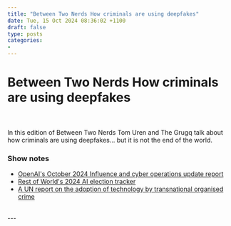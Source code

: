 ```yaml
---
title: "Between Two Nerds How criminals are using deepfakes"
date: Tue, 15 Oct 2024 08:36:02 +1100
draft: false
type: posts
categories: 
- 
---
```

# Between Two Nerds How criminals are using deepfakes

<br/>

<br/>
In this edition of Between Two Nerds Tom Uren and The Grugq talk about how criminals are using deepfakes… but it is not the end of the world.

### Show notes

-   [OpenAI's October 2024 Influence and cyber operations update report](https://cdn.openai.com/threat-intelligence-reports/influence-and-cyber-operations-an-update_October-2024.pdf)
-   [Rest of World's 2024 AI election tracker](https://restofworld.org/2024/elections-ai-tracker/)
-   [A UN report on the adoption of technology by transnational organised crime](https://www.unodc.org/roseap/uploads/documents/Publications/2024/TOC_Convergence_Report_2024.pdf)

<br/>
---
